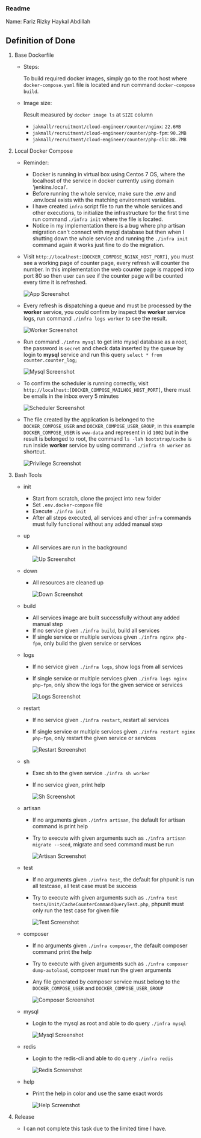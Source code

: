### Readme

Name: Fariz Rizky Haykal Abdillah

## Definition of Done

1. Base Dockerfile
    - Steps:
  
        To build required docker images, simply go to the root host where `docker-compose.yaml` file is located and run command `docker-compose build`.
           
    - Image size:
    
        Result measured by `docker image ls` at `SIZE` column

        - `jakmall/recruitment/cloud-engineer/counter/nginx`: `22.6MB`
        - `jakmall/recruitment/cloud-engineer/counter/php-fpm`: `90.2MB`
        - `jakmall/recruitment/cloud-engineer/counter/php-cli`: `88.7MB`

2. Local Docker Compose
    - Reminder:
        - Docker is running in virtual box using Centos 7 OS, where the localhost of the service in docker currently using domain 'jenkins.local'.
        - Before running the whole service, make sure the .env and .env.local exists with the matching environment variables.
        - I have created `infra` script file to run the whole services and other executions, to initialize the infrastructure for the first time run command `./infra init` where the file is located.
        - Notice in my implementation there is a bug where php artisan migration can't connect with mysql database but then when I shutting down the whole service and running the `./infra init` command again it works just fine to do the migration.
    
    - Visit `http://localhost:[DOCKER_COMPOSE_NGINX_HOST_PORT]`, you must see a working page of counter page, every refresh will counter the number. In this implementation the web counter page is mapped into port 80 so then user can see if the counter page will be counted every time it is refreshed.

        ![App Screenshot](docs/images/definition-of-done/local-docker-compose/browser.png)

    - Every refresh is dispatching a queue and must be processed by the **worker** service, you could confirm by inspect the **worker** service logs, run command `./infra logs worker` to see the result.

        ![Worker Screenshot](docs/images/definition-of-done/local-docker-compose/worker.png)

    - Run command `./infra mysql` to get into mysql database as a root, the password is `secret` and check data inserted by the queue by login to **mysql** service and run this query `select * from counter.counter_log;`

        ![Mysql Screenshot](docs/images/definition-of-done/local-docker-compose/mysql.png)

    - To confirm the scheduler is running correctly, visit `http://localhost:[DOCKER_COMPOSE_MAILHOG_HOST_PORT]`, there must be emails in the inbox every 5 minutes

        ![Scheduler Screenshot](docs/images/definition-of-done/local-docker-compose/scheduler.png)

    - The file created by the application is belonged to the `DOCKER_COMPOSE_USER` and `DOCKER_COMPOSE_USER_GROUP`, in this example `DOCKER_COMPOSE_USER` is `www-data` and represent in id `1002` but in the result is belonged to root, the command `ls -lah bootstrap/cache` is run inside **worker** service by using command `./infra sh worker` as shortcut.

        ![Privilege Screenshot](docs/images/definition-of-done/local-docker-compose/privilege.png)

3. Bash Tools
    - init
        - Start from scratch, clone the project into new folder
        - Set `.env.docker-compose` file
        - Execute `./infra init`
        - After all steps executed, all services and other `infra` commands must fully functional without any added manual step
    - up
        - All services are run in the background

            ![Up Screenshot](docs/images/definition-of-done/bash-tools/up.png)

    - down
        - All resources are cleaned up

            ![Down Screenshot](docs/images/definition-of-done/bash-tools/down.png)

    - build
        - All services image are built successfully without any added manual step
        - If no service given `./infra build`, build all services
        - If single service or multiple services given `./infra nginx php-fpm`, only build the given service or services
    - logs
        - If no service given `./infra logs`, show logs from all services
        - If single service or multiple services given `./infra logs nginx php-fpm`, only show the logs for the given service or services

            ![Logs Screenshot](docs/images/definition-of-done/bash-tools/logs.png)
 
    - restart
        - If no service given `./infra restart`, restart all services
        - If single service or multiple services given `./infra restart nginx php-fpm`, only restart the given service or services

            ![Restart Screenshot](docs/images/definition-of-done/bash-tools/restart.png)

    - sh
        - Exec sh to the given service `./infra sh worker`
        - If no service given, print help

            ![Sh Screenshot](docs/images/definition-of-done/bash-tools/sh.png)

    - artisan
        - If no arguments given `./infra artisan`, the default for artisan command is print help
        - Try to execute with given arguments such as `./infra artisan migrate --seed`, migrate and seed command must be run

            ![Artisan Screenshot](docs/images/definition-of-done/bash-tools/artisan.png)

    - test
        - If no arguments given `./infra test`, the default for phpunit is run all testcase, all test case must be success
        - Try to execute with given arguments such as `./infra test tests/Unit/CacheCounterCommandQueryTest.php`, phpunit must only run the test case for given file

            ![Test Screenshot](docs/images/definition-of-done/bash-tools/test.png)

    - composer
        - If no arguments given `./infra composer`, the default composer command print the help
        - Try to execute with given arguments such as `./infra composer dump-autoload`, composer must run the given arguments
        - Any file generated by composer service must belong to the `DOCKER_COMPOSE_USER` and `DOCKER_COMPOSE_USER_GROUP`

            ![Composer Screenshot](docs/images/definition-of-done/bash-tools/composer.png)

    - mysql
        - Login to the mysql as root and able to do query `./infra mysql`

            ![Mysql Screenshot](docs/images/definition-of-done/bash-tools/mysql.png)

    - redis
        - Login to the redis-cli and able to do query `./infra redis`

            ![Redis Screenshot](docs/images/definition-of-done/bash-tools/redis.png)

    - help
        - Print the help in color and use the same exact words

            ![Help Screenshot](docs/images/definition-of-done/bash-tools/help.png)

4. Release

    - I can not complete this task due to the limited time I have.


   

